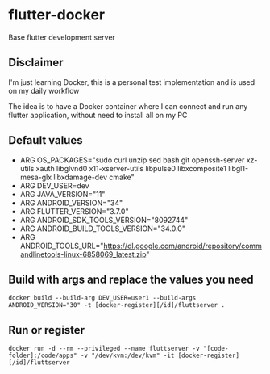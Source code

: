 # flutter-docker

Base flutter development server

## Disclaimer

I'm just learning Docker, this is a personal test implementation and is used on my daily workflow

The idea is to have a Docker container where I can connect and run any flutter application, without need to install all on my PC

## Default values

- ARG OS_PACKAGES="sudo curl unzip sed bash git openssh-server xz-utils xauth libglvnd0 x11-xserver-utils libpulse0 libxcomposite1 libgl1-mesa-glx libxdamage-dev cmake"
- ARG DEV_USER=dev
- ARG JAVA_VERSION="11"
- ARG ANDROID_VERSION="34"
- ARG FLUTTER_VERSION="3.7.0"
- ARG ANDROID_SDK_TOOLS_VERSION="8092744"
- ARG ANDROID_BUILD_TOOLS_VERSION="34.0.0"
- ARG ANDROID_TOOLS_URL="https://dl.google.com/android/repository/commandlinetools-linux-6858069_latest.zip"

## Build with args and replace the values you need

`docker build --build-arg DEV_USER=user1 --build-args ANDROID_VERSION="30" -t [docker-register][/id]/fluttserver .`

## Run or register

`docker run -d --rm --privileged --name fluttserver -v "[code-folder]:/code/apps" -v "/dev/kvm:/dev/kvm" -it [docker-register][/id]/fluttserver`
